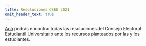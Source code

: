 ```yaml
---
title: Resoluciones CEEU 2021
omit_header_text: true
---
```


[Acá](http://localhost:1313/resoluciones/) podrás encontrar todas las resoluciones del Consejo Electoral Estudiantil Universitario ante los recursos planteados por las y los estudiantes.